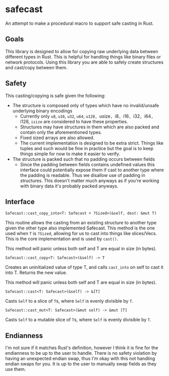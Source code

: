 # safecast

An attempt to make a procedural macro to support safe casting in Rust.

## Goals

This library is designed to allow for copying raw underlying data between different types in Rust.
This is helpful for handling things like binary files or network protocols. Using this library you
are able to safely create structures and cast/copy between them.

## Safety

This casting/copying is safe given the following:

- The structure is composed only of types which have no invalid/unsafe underlying binary encodings
    - Currently only `u8`, `u16`, `u32`, `u64`, `u128, `usize`, `i8`, `i16`, `i32`, `i64`, `i128, `isize` are considered
      to have these properties.
    - Structures may have structures in them which are also packed and contain only the aforementioned
      types.
    - Fixed sized arrays are also allowed.
    - The current implementation is designed to be extra strict. Things like tuples and such would
      be fine in practice but the goal is to keep things simple for now to make it easier to
      verify.
- The structure is packed such that no padding occurs between fields
    - Since the padding between fields contains undefined values this interface could potentially
      expose them if cast to another type where the padding is readable. Thus we disallow use
      of padding in structures. This doesn't matter much anyways as if you're working with binary
      data it's probably packed anyways.

## Interface

`Safecast::cast_copy_into<T: Safecast + ?Sized>(&self, dest: &mut T)`

This routine allows the casting from an existing structure to another type given the other
type also implemented Safecast. This method is the one used when `T` is `?Sized`, allowing for
us to cast into things like slices/Vecs. This is the core implementation and is used by
`cast()`.

This method will panic unless both self and T are equal in size (in bytes).

`Safecast::cast_copy<T: Safecast>(&self) -> T`

Creates an uninitialized value of type T, and calls `cast_into` on self
to cast it into T. Returns the new value.

This method will panic unless both self and T are equal in size (in bytes).

`Safecast::cast<T: Safecast>(&self) -> &[T]`

Casts `Self` to a slice of `T`s, where `Self` is evenly divisible by `T`.

`Safecast::cast_mut<T: Safecast>(&mut self) -> &mut [T]`

Casts `Self` to a mutable slice of `T`s, where `Self` is evenly divisible by `T`.

## Endianness

I'm not sure if it matches Rust's definition, however I think it is fine for the endianness
to be up to the user to handle. There is no safety violation by having an unexpected
endian swap, thus I'm okay with this not handling endian swaps for you. It is up
to the user to manually swap fields as they use them.

